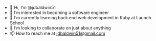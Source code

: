 - 👋 Hi, I’m @jdbaldwin51
- 👀 I’m interested in becoming a software engineer
- 🌱 I’m currently learning back end web development in Ruby at Launch School
- 💞️ I’m looking to collaborate on just about anything
- 📫 How to reach me at jdbaldwin51@gmail.com

<!---
jdbaldwin51/jdbaldwin51 is a ✨ special ✨ repository because its `README.md` (this file) appears on your GitHub profile.
You can click the Preview link to take a look at your changes.
--->
